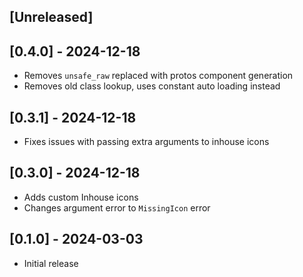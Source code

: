 ## [Unreleased]

## [0.4.0] - 2024-12-18

- Removes `unsafe_raw` replaced with protos component generation
- Removes old class lookup, uses constant auto loading instead

## [0.3.1] - 2024-12-18

- Fixes issues with passing extra arguments to inhouse icons

## [0.3.0] - 2024-12-18

- Adds custom Inhouse icons
- Changes argument error to `MissingIcon` error

## [0.1.0] - 2024-03-03

- Initial release
